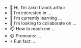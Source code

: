 - 👋 Hi, I’m zakri franck arthur 
- 👀 I’m interested in ...
- 🌱 I’m currently learning ...
- 💞️ I’m looking to collaborate on ...
- 📫 How to reach me ...
- 😄 Pronouns: ...
- ⚡ Fun fact: ...

<!---
zakri franck arthur /zakri franck arthur  is a ✨ special ✨ repository because its `README.md` (this file) appears on your GitHub profile.
You can click the Preview link to take a look at your changes.
--->
